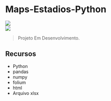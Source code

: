 # Maps-Estadios-Python
<img src="https://forthebadge.com/images/badges/made-with-python.svg" />
<br>
<img src="https://forthebadge.com/images/badges/made-with-html.svg" />

> Projeto Em Desenvolvimento.

## Recursos
* Python
* pandas
* numpy
* folium
* html
* Arquivo xlsx
